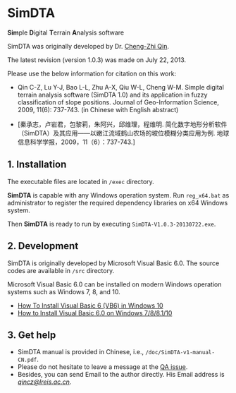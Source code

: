 # SimDTA
**Sim**ple **D**igital **T**errain **A**nalysis software

SimDTA was originally developed by Dr. [Cheng-Zhi Qin](http://people.ucas.ac.cn/~qincz?language=en).

The latest revision (version 1.0.3) was made on July 22, 2013.

Please use the below information for citation on this work:

+ Qin C-Z,  Lu Y-J, Bao L-L,  Zhu A-X,  Qiu W-L,  Cheng W-M. Simple digital terrain analysis software (SimDTA 1.0) and its application in fuzzy classification of slope positions. Journal of Geo-Information Science, 2009, 11(6): 737-743. (in Chinese with English abstract) 

+ [秦承志，卢岩君，包黎莉，朱阿兴，邱维理，程维明. 简化数字地形分析软件（SimDTA）及其应用——以嫩江流域鹤山农场的坡位模糊分类应用为例. 地球信息科学学报，2009，11（6）：737-743.]

## 1. Installation

The executable files are located in `/exec` directory.

**SimDTA** is capable with any Windows operation system. Run `reg_x64.bat` as administrator to register the required dependency libraries on x64 Windows system. 

Then **SimDTA** is ready to run by executing `SimDTA-V1.0.3-20130722.exe`.

## 2. Development

SimDTA is originally developed by Microsoft Visual Basic 6.0. The source codes are available in `/src` directory.

Microsoft Visual Basic 6.0 can be installed on modern Windows operation systems such as Windows 7, 8, and 10.
+ [How To Install Visual Basic 6 (VB6) in Windows 10](https://www.raymond.cc/blog/install-visual-basic-6-vb6-in-windows-7-without-microsoft-virtual-machine-for-java/)
+ [How to Install Visual Basic 6.0 on Windows 7/8/8.1/10](https://www.youtube.com/watch?v=LXvd8IRw_ZI)

## 3. Get help

+ SimDTA manual is provided in Chinese, i.e., `/doc/SimDTA-v1-manual-CN.pdf`.
+ Please do not hesitate to leave a message at the [QA issue](https://github.com/lreis2415/SimDTA/issues/1). 
+ Besides, you can send Email to the author directly. His Email address is *qincz@lreis.ac.cn*.
